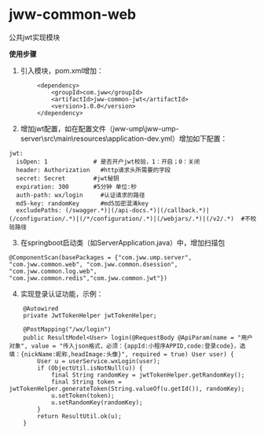 # jww-common-web
公共jwt实现模块

 **使用步骤** 
1. 引入模块，pom.xml增加：

```
        <dependency>
            <groupId>com.jww</groupId>
            <artifactId>jww-common-jwt</artifactId>
            <version>1.0.0</version>
        </dependency>
```
2. 增加jwt配置，如在配置文件（jww-ump\jww-ump-server\src\main\resources\application-dev.yml）增加如下配置：

```
jwt:
  isOpen: 1             # 是否开户jwt校验，1：开启；0：关闭
  header: Authorization   #http请求头所需要的字段
  secret: Secret        #jwt秘钥
  expiration: 300       #5分钟 单位:秒
  auth-path: wx/login     #认证请求的路径
  md5-key: randomKey      #md5加密混淆key
  excludePaths: (/swagger.*)|(/api-docs.*)|(/callback.*)|(/configuration/.*)|(/*/configuration/.*)|(/webjars/.*)|(/v2/.*)  #不校验路径

```

3. 在springboot启动类（如ServerApplication.java）中，增加扫描包

```
@ComponentScan(basePackages = {"com.jww.ump.server", "com.jww.common.web", "com.jww.common.dsession", "com.jww.common.log.web", "com.jww.common.redis","com.jww.common.jwt"})
```

4. 实现登录认证功能，示例：

```
    @Autowired
    private JwtTokenHelper jwtTokenHelper;

    @PostMapping("/wx/login")
    public ResultModel<User> login(@RequestBody @ApiParam(name = "用户对象", value = "传入json格式，必须：{appId:小程序APPID,code:登录code}，选填：{nickName:昵称,headImage:头像}", required = true) User user) {
        User u = userService.wxLogin(user);
        if (ObjectUtil.isNotNull(u)) {
            final String randomKey = jwtTokenHelper.getRandomKey();
            final String token = jwtTokenHelper.generateToken(String.valueOf(u.getId()), randomKey);
            u.setToken(token);
            u.setRandomKey(randomKey);
        }
        return ResultUtil.ok(u);
    }
```

